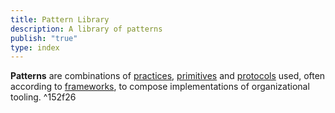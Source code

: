 ```yaml
---
title: Pattern Library
description: A library of patterns
publish: "true"
type: index
---
```


**Patterns** are combinations of [practices](notes/dao-primitives/Practices.md), [primitives](../../../tags/primitives.md#) and [protocols](../../../tags/protocols.md#) used, often according to [frameworks](../../../tags/frameworks.md#), to compose implementations of organizational tooling. ^152f26
